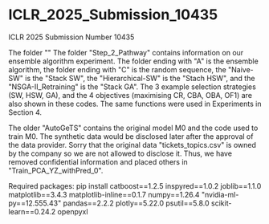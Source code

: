 # ICLR_2025_Submission_10435
ICLR 2025 Submission Number 10435

The folder ""
The folder "Step_2_Pathway" contains information on our ensemble algorithm experiment. The folder ending with "A" is the ensemble algorithm, the folder ending with "C" is the random sequence, the "Naive-SW" is the "Stack SW", the "Hierarchical-SW" is the "Stach HSW", and the "NSGA-II_Retraining" is the "Stack GA".
The 3 example selection strategies (SW, HSW, GA), and the 4 objectives (maximising CR, CBA, OBA, OF1) are also shown in these codes. The same functions were used in Experiments in Section 4.

The older "AutoGeTS" contains the original model M0 and the code used to train M0. The synthetic data would be disclosed later after the approval of the data provider. Sorry that the original data "tickets_topics.csv" is owned by the company so we are not allowed to disclose it. Thus, we have removed confidential information and placed others in "Train_PCA_YZ_withPred_0".

Required packages: 
pip install catboost==1.2.5 inspyred==1.0.2 joblib==1.1.0 matplotlib==3.4.3 matplotlib-inline==0.1.7 numpy==1.26.4 "nvidia-ml-py==12.555.43" pandas==2.2.2 plotly==5.22.0 psutil==5.8.0 scikit-learn==0.24.2 openpyxl
